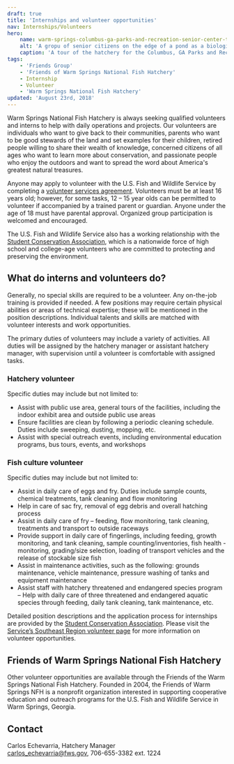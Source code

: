 ```yaml
---
draft: true
title: 'Internships and volunteer opportunities'
nav: Internships/Volunteers
hero:
    name: warm-springs-columbus-ga-parks-and-recreation-senior-center-tour.jpg
    alt: 'A gropu of senior citizens on the edge of a pond as a biologist adds fish food.'
    caption: 'A tour of the hatchery for the Columbus, GA Parks and Recreation Senior Center. Photo by USFWS.'
tags:
    - 'Friends Group'
    - 'Friends of Warm Springs National Fish Hatchery'
    - Internship
    - Volunteer
    - 'Warm Springs National Fish Hatchery'
updated: 'August 23rd, 2018'
---
```


Warm Springs National Fish Hatchery is always seeking qualified volunteers and interns to help with daily operations and projects. Our volunteers are individuals who want to give back to their communities, parents who want to be good stewards of the land and set examples for their children, retired people willing to share their wealth of knowledge, concerned citizens of all ages who want to learn more about conservation, and passionate people who enjoy the outdoors and want to spread the word about America's greatest natural treasures.

Anyone may apply to volunteer with the U.S. Fish and Wildlife Service by completing a [volunteer services agreement](/pdf/form/volunteer-agreement.pdf). Volunteers must be at least 16 years old; however, for some tasks, 12 – 15 year olds can be permitted to volunteer if accompanied by a trained parent or guardian. Anyone under the age of 18 must have parental approval. Organized group participation is welcomed and encouraged.

The U.S. Fish and Wildlife Service also has a working relationship with the [Student Conservation Association](https://www.thesca.org/), which is a nationwide force of high school and college-age volunteers who are committed to protecting and preserving the environment.

## What do interns and volunteers do?

Generally, no special skills are required to be a volunteer. Any on-the-job training is provided if needed. A few positions may require certain physical abilities or areas of technical expertise; these will be mentioned in the position descriptions. Individual talents and skills are matched with volunteer interests and work opportunities.

The primary duties of volunteers may include a variety of activities. All duties will be assigned by the hatchery manager or assistant hatchery manager, with supervision until a volunteer is comfortable with assigned tasks.

### Hatchery volunteer

Specific duties may include but not limited to:

- Assist with public use area, general tours of the facilities, including the indoor exhibit area and outside public use areas
- Ensure facilities are clean by following a periodic cleaning schedule. Duties include sweeping, dusting, mopping, etc.
- Assist with special outreach events, including environmental education programs, bus tours, events, and workshops

### Fish culture volunteer

Specific duties may include but not limited to:

- Assist in daily care of eggs and fry. Duties include sample counts, chemical treatments, tank cleaning and flow monitoring
- Help in care of sac fry, removal of egg debris and overall hatching process
- Assist in daily care of fry – feeding, flow monitoring, tank cleaning, treatments and transport to outside raceways
- Provide support in daily care of fingerlings, including feeding, growth monitoring, and tank cleaning, sample counting/inventories, fish health - monitoring, grading/size selection, loading of transport vehicles and the release of stockable size fish
- Assist in maintenance activities, such as the following: grounds maintenance, vehicle maintenance, pressure washing of tanks and equipment maintenance
- Assist staff with hatchery threatened and endangered species program – Help with daily care of three threatened and endangered aquatic species through feeding, daily tank cleaning, tank maintenance, etc.

Detailed position descriptions and the application process for internships are provided by the [Student Conservation Association](https://www.thesca.org/). Please visit the [Service’s Southeast Region volunteer page](/work-with-us/volunteer/) for more information on volunteer opportunities.

## Friends of Warm Springs National Fish Hatchery

Other volunteer opportunities are available through the Friends of the Warm Springs National Fish Hatchery. Founded in 2004, the Friends of Warm Springs NFH is a nonprofit organization interested in supporting cooperative education and outreach programs for the U.S. Fish and Wildlife Service in Warm Springs, Georgia.

## Contact

Carlos Echevarria, Hatchery Manager  
[carlos_echevarria@fws.gov](mailto:carlos_echevarria@fws.gov), 706-655-3382 ext. 1224